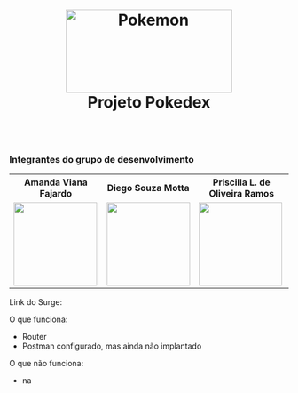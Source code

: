<h1 align="center">
    <img width="300px" height="150px" alt="Pokemon" src="https://i.pinimg.com/originals/cc/8c/41/cc8c41abe304e1f7b30323bc0cd6d3e7.jpg" />
    <br>
    Projeto Pokedex
</h1>
<br/>
<br/>

### Integrantes do grupo de desenvolvimento
<table>
  <tr>
    <th>Amanda Viana Fajardo</th>
        <th>Diego Souza Motta</th>
        <th>Priscilla L. de Oliveira Ramos</th>
  
  </tr>
  <tr>
    <td>
  <img width='150px' height='150px' src='https://ca.slack-edge.com/TLAVDH7C2-U02V1D72M0V-d62d7e8514a8-512' >
    </td>
        <td>
  <img width='150px' height='150px' src='https://ca.slack-edge.com/TLAVDH7C2-U02UXL7VALW-9bfb7dda36d4-512' >
    </td>
        <td>
  <img width='150px' height='150px' src='https://ca.slack-edge.com/TLAVDH7C2-U02V1D7HJ2Z-ac7df3a4cba3-512' >
    </td>
   
  </tr>
<table>


Link do Surge: 

O que funciona:
- Router
- Postman configurado, mas ainda não implantado

O que não funciona: 
- na
